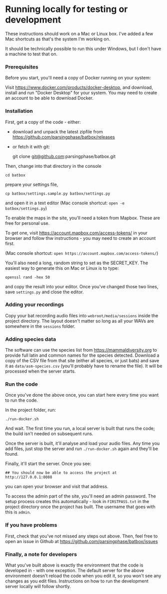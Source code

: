 Running locally for testing or development
==========================================

These instructions should work on a Mac or Linux box. 
I've added a few Mac shortcuts as that's the system I'm working on.

It should be technically possible to run this under Windows, but I don't have a machine to test that on.


### Prerequisites

Before you start, you'll need a copy of Docker running on your system:

Visit https://www.docker.com/products/docker-desktop, and download, install and run "Docker Desktop" for your system.
You may need to create an account to be able to download Docker.


### Installation

First, get a copy of the code - either:
 
 - download and unpack the latest zipfile from https://github.com/parsingphase/batbox/releases

 - or fetch it with git:
 

    git clone git@github.com:parsingphase/batbox.git
 
Then, change into that directory in the console 
 
    cd batbox
    
prepare your settings file,
    
    cp batbox/settings.sample.py batbox/settings.py
    
and open it in a text editor (Mac console shortcut: `open -e batbox/settings.py`)    
    
To enable the maps in the site, you'll need a token from Mapbox. These are free for personal use.

To get one, visit https://account.mapbox.com/access-tokens/ in your browser and follow thw instructions - you may need to create an account first.

(Mac console shortcut: `open https://account.mapbox.com/access-tokens/`)

You'll also need a long, random string to set as the SECRET_KEY. The easiest way to generate this on Mac or
Linux is to type:

    openssl rand -hex 50
    
and copy the result into your editor. Once you've changed those two lines, save `settings.py` and close the 
editor.

### Adding your recordings

Copy your bat recording audio files into `webroot/media/sessions` inside the project directory.
The layout doesn't matter so long as all your WAVs are somewhere in the `sessions` folder.

### Adding species data

The software can use the species list from https://mammaldiversity.org to provide full latin and common names for 
the species detected. Download a copy of the CSV file from that site (either all species, or just bats) and
save it as `data/asm-species.csv` (you'll probably have to rename the file). It will be processed when the server
starts.

### Run the code

Once you've done the above once, you can start here every time you want to run the code.
    
In the project folder, run:    
    
    ./run-docker.sh
    
And wait. The first time you run, a local server is built that runs the code; the build isn't needed on
subsequent runs.

Once the server is built, it'll analyse and load your audio files. Any time you add files, just stop the
server and run `./run-docker.sh` again and they'll be found.

Finally, it'll start the server. Once you see:
    
    ## You should now be able to access the project at http://127.0.0.1:8088

you can open your browser and visit that address.

To access the admin part of the site, you'll need an admin password. The setup process creates this 
automatically - look in `FIRSTPASS.txt` in the project directory once the project has built. The username
that goes with this is `admin`.

### If you have problems

First, check that you've not missed any steps out above. Then, feel free to open an issue in Github at
https://github.com/parsingphase/batbox/issues

### Finally, a note for developers

What you've built above is exactly the environment that the code is developed in - with one exception. 
The default server for the above environment doesn't reload the code when you edit it, so you won't
see any changes as you edit files. Instructions on how to run the development server locally will follow shortly.
